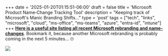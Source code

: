 +++
date = '2025-01-20T01:15:51-06:00'
draft = false
title = 'Microsoft Product Name&#8208;Change Tracking Tool'
description = "Keeping track of Microsoft's Manic Branding Shifts..."
type = 'post'
tags = ["tech", "links", "microsoft", "cloud", "ms-office", "ms-teams", "azure", "entra-id", "intune"]
+++
[**Here is a useful site listing all recent Microsoft rebranding and name-changes**](https://m365maps.com/renames.htm).  Bookmark it, because another Microsoft rebranding is probably coming in the next 5 minutes... 🙄 <br />

<img src="https://julianwest.me/Blog/posts/images/MS-office-rebrand.jpg">